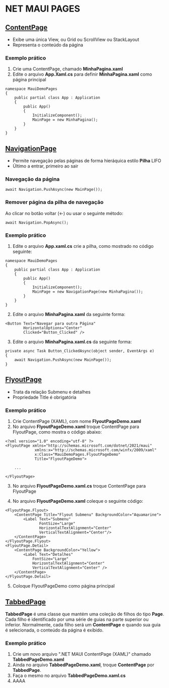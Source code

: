 # NET MAUI PAGES

## [ContentPage](https://youtu.be/9D42vT3CzO4?list=PLJ4k1IC8GhW3VlYa0p9QhV98Waka7oghq&t=478)

* Exibe uma única View, ou Grid ou ScrollView ou StackLayout
* Representa o conteúdo da página

### Exemplo prático

1. Crie uma ContentPage, chamado **MinhaPagina.xaml**
2. Edite o arquivo **App.Xaml.cs** para definir **MinhaPagina.xaml** como página principal
   
```
namespace MauiDemoPages
{
    public partial class App : Application
    {
        public App()
        {
            InitializeComponent();
            MainPage = new MinhaPagina();
        }
    }
}
```

## [NavigationPage](https://youtu.be/9D42vT3CzO4?list=PLJ4k1IC8GhW3VlYa0p9QhV98Waka7oghq&t=662)

* Permite navegação pelas páginas de forma hieráquica estilo **Pilha** LIFO
* Último a entrar, primeiro ao sair

### Navegação da página

```
await Navigation.PushAsync(new MainPage());
```

### Remover página da pilha de navegação

Ao clicar no botão voltar (<-) ou usar o seguinte método:

```
await Navigation.PopAsync();
```

### Exemplo prático

1. Edite o arquivo **App.xaml.cs** crie a pilha, como mostrado no código seguinte:

```
namespace MauiDemoPages
{
    public partial class App : Application
    {
        public App()
        {
            InitializeComponent();
            MainPage = new NavigationPage(new MinhaPagina());
        }
    }
}
```

2. Edite o arquivo **MinhaPagina.xaml** da seguinte forma:

```
<Button Text="Navegar para outra Página"
        HorizontalOptions="Center" 
        Clicked="Button_Clicked" />
```

3. Edite o arquivo **MinhaPagina.xaml.cs** da seguinte forma:

```
private async Task Button_ClickedAsync(object sender, EventArgs e)
{
    await Navigation.PushAsync(new MainPage());
}
```

## [FlyoutPage](https://youtu.be/T3HPTy86rU4?list=PLJ4k1IC8GhW3VlYa0p9QhV98Waka7oghq)

* Trata da relação Submenu e detalhes
* Propriedade Title é obrigatória

### Exemplo prático

1. Crie ContentPage (XAML), com nome **FlyoutPageDemo.xaml**
2. No arquivo **FlyoutPageDemo.xaml** troque ContentPage para FlyoutPage, como mostra o código abaixo:

```
<?xml version="1.0" encoding="utf-8" ?>
<FlyoutPage xmlns="http://schemas.microsoft.com/dotnet/2021/maui"
             xmlns:x="http://schemas.microsoft.com/winfx/2009/xaml"
             x:Class="MauiDemoPages.FlyoutPageDemo"
             Title="FlyoutPageDemo">

    ...

</FlyoutPage>
```

3. No arquivo **FlyoutPageDemo.xaml.cs** troque ContentPage para FlyoutPage
   
4. No arquivo **FlyoutPageDemo.xaml** coleque o seguinte código:

```
<FlyoutPage.Flyout>
    <ContentPage Title="Flyout Submenu" BackgroundColor="Aquamarine">
        <Label Text="Submenu"
               FontSize="Large"
               HorizontalTextAlignment="Center" 
               VerticalTextAlignment="Center"/>
    </ContentPage>
</FlyoutPage.Flyout>
<FlyoutPage.Detail>
    <ContentPage BackgroundColor="Yellow">
        <Label Text="Detalhes" 
            FontSize="Large"
            HorizontalTextAlignment="Center" 
            VerticalTextAlignment="Center" />    
    </ContentPage>
</FlyoutPage.Detail>
```

5. Coloque FlyoutPageDemo como página principal

## [TabbedPage](https://youtu.be/T3HPTy86rU4?list=PLJ4k1IC8GhW3VlYa0p9QhV98Waka7oghq&t=542)

**TabbedPage** é uma classe que mantém uma coleção de filhos do tipo **Page**. Cada filho é identificado por uma série de guias na parte superior ou inferior. Normalmente, cada filho será um **ContentPage** e quando sua guia é selecionada, o conteúdo da página é exibido.

### Exemplo prático

1. Crie um novo arquivo ".NET MAUI ContentPage (XAML)" chamado **TabbedPageDemo.xaml**
2. Ainda no arquivo **TabbedPageDemo.xaml**, troque **ContentPage** por **TabbedPage**. 
3. Faça o mesmo no arquivo **TabbedPageDemo.xaml.cs**
4. AAAA

<!--
# NET MAUI PAGES
## TabbedPage
### Exemplo prático

-------------------------
# NET MAUI PAGES
## ContentPage
### Exemplo prático
## NavigationPage
### Navegação da página
### Remover página da pilha de navegação
### Exemplo prático
## FlyoutPage
### Exemplo prático
## TabbedPage
-->